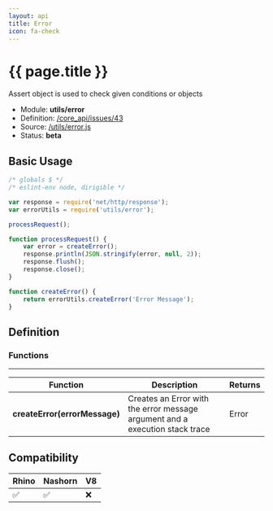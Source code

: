 ```yaml
---
layout: api
title: Error
icon: fa-check
---
```


{{ page.title }}
===

Assert object is used to check given conditions or objects

- Module: **utils/error**
- Definition: [/core_api/issues/43](https://github.com/dirigiblelabs/core_api/issues/43)
- Source: [/utils/error.js](https://github.com/dirigiblelabs/core_api/blob/master/core_api/ScriptingServices/utils/error.js)
- Status: **beta**

Basic Usage
---

```javascript
/* globals $ */
/* eslint-env node, dirigible */

var response = require('net/http/response');
var errorUtils = require('utils/error');

processRequest();

function processRequest() {
	var error = createError();
	response.println(JSON.stringify(error, null, 2));
	response.flush();
	response.close();
}

function createError() {
	return errorUtils.createError('Error Message');
}
```

Definition
---

### Functions

---

Function     | Description | Returns
------------ | ----------- | --------
**createError(errorMessage)**   | Creates an Error with the error message argument and a execution stack trace | Error



Compatibility
---

Rhino | Nashorn | V8
----- | ------- | --------
 ✅  | ✅  | ❌


